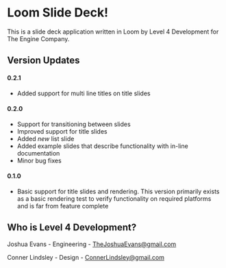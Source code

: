 Loom Slide Deck!
================

This is a slide deck application written in Loom by Level 4 Development for The Engine Company.

## Version Updates
#### 0.2.1
- Added support for multi line titles on title slides

#### 0.2.0
- Support for transitioning between slides
- Improved support for title slides
- Added *new* list slide
- Added example slides that describe functionality with in-line documentation
- Minor bug fixes

#### 0.1.0
- Basic support for title slides and rendering. This version primarily exists as a basic rendering test to verify functionality on required platforms and is far from feature complete



## Who is Level 4 Development?
Joshua Evans - Engineering - TheJoshuaEvans@gmail.com

Conner Lindsley - Design - ConnerLindsley@gmail.com
